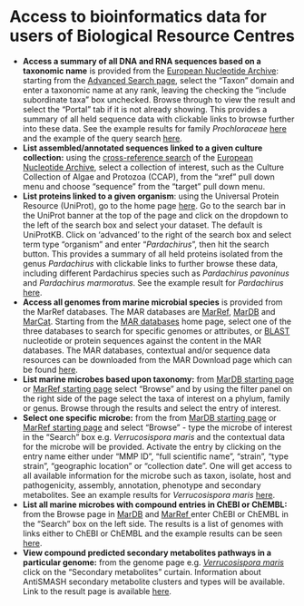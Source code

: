 # Access to bioinformatics data for users of Biological Resource Centres



*   **Access a summary of all DNA and RNA sequences based on a taxonomic name** is provided from the [European Nucleotide Archive](https://www.ebi.ac.uk/ena): starting from the [Advanced Search page](https://www.ebi.ac.uk/ena/data/xref/search), select the “Taxon” domain and enter a taxonomic name at any rank, leaving the checking the “include subordinate taxa” box unchecked. Browse through to view the result and select the “Portal” tab if it is not already showing. This provides a summary of all held sequence data with clickable links to browse further into these data. See the example results for family *Prochloraceae* [here]( https://www.ebi.ac.uk/ena/data/view/Taxon:1213) and the example of the query search [here](https://www.ebi.ac.uk/ena/data/warehouse/search?query=%22tax_eq(1213)%22&domain=taxon).
*   **List assembled/annotated sequences linked to a given culture collection:** using the [cross-reference search](https://www.google.com/url?q=https://www.ebi.ac.uk/ena/data/xref/search&sa=D&ust=1556793759658000&usg=AFQjCNHFYVGFstfpG8zrVAHUpqbSa2LiDg) of the [European Nucleotide Archive](https://www.ebi.ac.uk/ena), select a collection of interest, such as the Culture Collection of Algae and Protozoa (CCAP), from the “xref” pull down menu and choose “sequence” from the “target” pull down menu.
*   **List proteins linked to a given organism**: using the Universal Protein Resource (UniProt), go to the home page [here](https://www.uniprot.org/). Go to the search bar in the UniProt banner at the top of the page and click on the dropdown to the left of the search box and select your dataset. The default is UniProtKB. Click on ‘advanced’ to the right of the search box and select term type “organism” and enter “*Pardachirus*”, then hit the search button. This provides a summary of all held proteins isolated from the genus *Pardachirus* with clickable links to further browse these data, including different Pardachirus species such as *Pardachirus pavoninus* and *Pardachirus marmoratus*. See the example result for *Pardachirus* [here](https://www.uniprot.org/uniprot/?query=organism%3APardachirus&sort=score).
*   **Access all genomes from marine microbial species** is provided from the MarRef databases. The MAR databases are [MarRef](https://mmp.sfb.uit.no/databases/marref/#/), [MarDB](https://mmp.sfb.uit.no/databases/mardb/) and [MarCat](https://mmp.sfb.uit.no/databases/marcat/#/). Starting from the [MAR databases](https://mmp.sfb.uit.no/databases/) home page, select one of the three databases to search for specific genomes or attributes, or [BLAST](https://mmp.sfb.uit.no/blast/) nucleotide or protein sequences against the content in the MAR databases. The MAR databases, contextual and/or sequence data resources can be downloaded from the MAR Download page which can be found [here](https://mmp.sfb.uit.no/downloads/).
*   **List marine microbes based upon taxonomy:** from [MarDB starting page](https://mmp.sfb.uit.no/databases/mardb/#/) or [MarRef starting page](https://mmp.sfb.uit.no/databases/marref/#/)  select “Browse” and by using the filter panel on the right side of the page select the taxa of interest on a phylum, family or genus. Browse through the results and select the entry of interest.
*   **Select one specific microbe:** from the from [MarDB starting page](https://mmp.sfb.uit.no/databases/mardb/#/) or [MarRef starting page](https://mmp.sfb.uit.no/databases/marref/#/)  and select “Browse” - type the microbe of interest in the “Search” box e.g. _Verrucosispora maris_ and the contextual data for the microbe will be provided. Activate the entry by clicking on the entry name either under “MMP ID”, “full scientific name”, “strain”, “type strain”, “geographic location” or “collection date”. One will get access to all available information for the microbe such as taxon, isolate, host and pathogenicity, assembly, annotation, phenotype and secondary metabolites. See an example results for *Verrucosispora maris* [here](https://mmp.sfb.uit.no/databases/marref/#/records/MMP02603167).
*   **List all marine microbes with compound entries in ChEBI or ChEMBL:** from the Browse page in [MarDB](https://mmp.sfb.uit.no/databases/marref/#/records) and [MarRef ](https://mmp.sfb.uit.no/databases/marref/#/records)enter ChEBI or ChEMBL in the “Search” box on the left side. The results is a list of genomes with links either to ChEBI or ChEMBL and the example results can be seen [here](https://mmp.sfb.uit.no/databases/marref/#/records?filter_collectionDate_min=-Infinity&filter_collectionDate_max=Infinity&filter_depth_min=-Infinity&filter_depth_max=Infinity&filter_text=chembl). 
*   **View compound predicted secondary metabolites pathways in a particular genome:** from the genome page e.g. _[*Verrucosispora maris*](https://mmp.sfb.uit.no/databases/marref/#/records/MMP02603167)_ click on the “Secondary metabolites” curtain. Information about AntiSMASH secondary metabolite clusters and types will be available. Link to the result page is available [here](https://s1.sfb.uit.no/public/mar/MarRef/antiSMASH/MMP00017418/).
